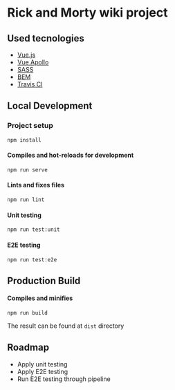 # Rick and Morty wiki project

## Used tecnologies
- [Vue.js](https://vuejs.org/)
- [Vue Apollo](https://apollo.vuejs.org/)
- [SASS](https://sass-lang.com/)
- [BEM](http://getbem.com/introduction/)
- [Travis CI](https://www.travis-ci.com/)

## Local Development

### Project setup
```
npm install
```

#### Compiles and hot-reloads for development
```
npm run serve
```
#### Lints and fixes files
```
npm run lint
```

#### Unit testing
```
npm run test:unit
```

#### E2E testing
```
npm run test:e2e
```

## Production Build

#### Compiles and minifies
```
npm run build
```
The result can be found at `dist` directory

## Roadmap
- Apply unit testing
- Apply E2E testing
- Run E2E testing through pipeline
